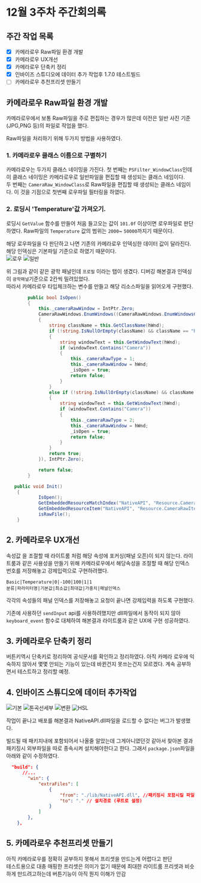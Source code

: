 # 12월 3주차 주간회의록

## 주간 작업 목록

- [x] 카메라로우 Raw파일 환경 개발
- [x] 카메라로우 UX개선
- [x] 카메라로우 단축키 정리
- [x] 인바이즈 스튜디오에 데이터 추가 작업후 1.7.0 테스트빌드
- [ ] 카메라로우 추천프리셋 만들기

## 카메라로우 Raw파일 환경 개발

카메라로우에서 보통 Raw파일을 주로 편집하는 경우가 많은데 이전은 일반 사진 기준(JPG,PNG 등)의 파일로 작업을 했다.

Raw파일을 처리하기 위해 두가지 방법을 사용하였다.

### 1. 카메라로우 클래스 이름으로 구별하기

카메라로우는 두가지 클래스 네이밍을 가진다. 첫 번째는 `PSFilter_WindowClass`인데 이 클래스 네이밍은 카메라로우로 일반파일을 편집할 때 생성되는 클래스 네임이다.  
두 번째는 `CameraRaw_WindowClass`로 Raw파일을 편집할 때 생성되는 클래스 네임이다.
이 것을 기점으로 첫번째 로우파일 필터링을 하였다.

### 2. 로딩시 'Temperature'값 가져오기.

로딩시 `GetValue` 함수를 만들어 처음 들고오는 값이 `101.0f` 이상이면 로우파일로 판단하였다. Raw파일의 `Temperature` 값의 범위는 `2000`~ `50000`까지기 때문이다.

해당 로우파일을 다 판단하고 나면 기존의 카메라로우 인덱싱한 데이터 값이 달라진다.  
해당 인덱싱은 기본파일 기준으로 하였기 때문이다.  
![로우](./asset/로우.png)
![일반](./asset/일반.png)

위 그림과 같이 같은 광학 패널인데 `프로필` 이라는 탭이 생겼다. 디버깅 해본결과 인덱싱이 `광학패널`기준으로 2칸씩 밀려있었다.  
따라서 카메라로우 타입체크하는 변수를 만들고 해당 리소스파일을 읽어오게 구현했다.

```c#
        public bool IsOpen()
        {
            this._cameraRawWindow = IntPtr.Zero;
            CameraRawWindows.EnumWindows((CameraRawWindows.EnumWindowsCallback)((hWnd, lParam) =>
            {
                string className = this.GetClassName(hWnd);
                if (!string.IsNullOrEmpty(className) && className == "PSFilter_WindowClass")
                {
                    string windowText = this.GetWindowText(hWnd);
                    if (windowText.Contains("Camera"))
                    {
                        this._cameraRawType = 1;
                        this._cameraRawWindow = hWnd;
                        _isOpen = true;
                        return false;
                    }
                }
                else if (!string.IsNullOrEmpty(className) && className == "CameraRaw_WindowClass")
                {
                    string windowText = this.GetWindowText(hWnd);
                    if (windowText.Contains("Camera"))
                    {
                        this._cameraRawType = 2;
                        this._cameraRawWindow = hWnd;
                        _isOpen = true;
                        return false;
                    }
                }
                return true;
            }), IntPtr.Zero);

            return false;
        }
```

```c#
   public void Init()
    {
            IsOpen();
            GetEmbeddedResourceMatchIndex("NativeAPI", "Resource.CameraRawIndex" + _cameraRawType + ".txt");
            GetEmbeddedResourceItem("NativeAPI", "Resource.CameraRawItem.txt");
            isRawFile();
    }
```

## 2. 카메라로우 UX개선

속성값 을 조절할 때 라이트룸 처럼 해당 속성에 포커싱(패널 오픈)이 되지 않는다. 라이트룸과 같은 사용성을 만들기 위해 카메라로우에서 해당속성을 조절할 때 해당 인덱스 번호를 저장해놓고 강제입력으로 구현하려했다.

```
Basic|Temperature|0|-100|100|1|1
분류|파라미터명|기본값|최소값|최대값|가중치|패널인덱스
```

각각의 속성들의 패널 인덱스를 저장해놓고 요청이 끝나면 강제입력을 하도록 구현했다.

기존에 사용하던 `sendInput` api를 사용하려했지만 dll파일에서 동작이 되지 않아 `keyboard_event` 함수로 대체하여 해본결과 라이트룸과 같은 UX에 구현 성공하였다.

## 3. 카메라로우 단축키 정리

버튼키역시 단축키로 정리하여 공식문서를 확인하고 정리하였다.
아직 카메라 로우에 익숙하지 않아서 몇몇 안되는 기능이 있는데 바뀐건지 못쓰는건지 모르겠다. 계속 공부하면서 테스트하고 정리할 예정.

## 4. 인바이즈 스튜디오에 데이터 추가작업

![기본](./asset/기본.png)
![톤곡선세부](./asset/톤곡선세부.png)
![변환](./asset/변환.png)
![HSL](./asset/HSL.png)

작업이 끝나고 배포를 해본결과 NativeAPI.dll파일을 로드할 수 없다는 버그가 발생했다.

빌드될 때 패키지내에 포함되어서 나올줄 알았는데 그게아니였던것 같아서 찾아본 결과
패키징시 외부파일을 따로 종속시켜 설치해야한다고 한다. 그래서 `package.json`파일을 아래와 같이 수정하였다.

```json
  "build": {
      //...
        "win": {
            "extraFiles": [
                {
                    "from": "./lib/NativeAPI.dll", //패키징시 포함시킬 파일
                    "to": "." // 설치경로 (루트로 설정)
                }
            ]
        },
    },
```

## 5. 카메라로우 추천프리셋 만들기

아직 카메라로우를 정확히 공부하지 못해서 프리셋을 만드는게 어렵다고 판단  
테스트용으로 대충 매핑한 프리셋은 의미가 없기 때문에 최대한 라이트룸 프리셋과 비슷하게 만드려고하는데 버튼기능이 아직 뭔지 이해가 안감
